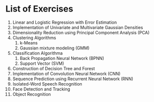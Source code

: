# List of Exercises

1. Linear and Logistic Regression with Error Estimation
2. Implementation of Univariate and Multivariate Gaussian Densities
3. Dimensionality Reduction using Principal Component Analysis (PCA)
4. Clustering Algorithms
	1. k-Means
	2. Gaussian mixture modeling (GMM)
5. Classification Algorithma
	1. Back Propagation Neural Network (BPNN)
	2. Support Vector (SVM)
6. Construction of Decision Tree and Forest
7. Implementation of Convolution Neural Network (CNN)
8. Sequence Prediction using Recurrent Neural Network (RNN)
9. Isolated-Word Speech Recognition
10. Face Detection and Tracking
11. Object Recognition
